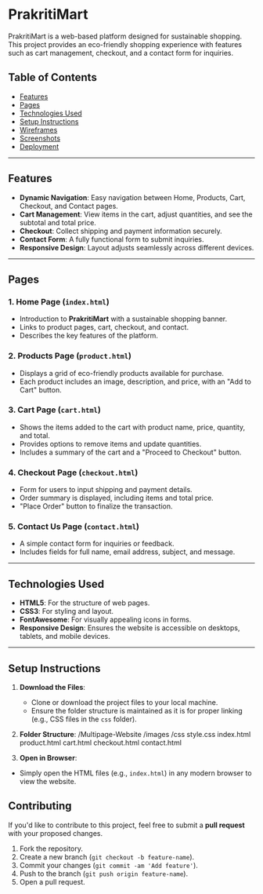# PrakritiMart

PrakritiMart is a web-based platform designed for sustainable shopping. This project provides an eco-friendly shopping experience with features such as cart management, checkout, and a contact form for inquiries.

## Table of Contents
- [Features](#features)
- [Pages](#pages)
- [Technologies Used](#technologies-used)
- [Setup Instructions](#setup-instructions)
- [Wireframes](#wireframes)
- [Screenshots](#screenshots)
- [Deployment](#deployment)

---

## Features
- **Dynamic Navigation**: Easy navigation between Home, Products, Cart, Checkout, and Contact pages.
- **Cart Management**: View items in the cart, adjust quantities, and see the subtotal and total price.
- **Checkout**: Collect shipping and payment information securely.
- **Contact Form**: A fully functional form to submit inquiries.
- **Responsive Design**: Layout adjusts seamlessly across different devices.

---

## Pages

### 1. **Home Page** (`index.html`)
- Introduction to **PrakritiMart** with a sustainable shopping banner.
- Links to product pages, cart, checkout, and contact.
- Describes the key features of the platform.

### 2. **Products Page** (`product.html`)
- Displays a grid of eco-friendly products available for purchase.
- Each product includes an image, description, and price, with an "Add to Cart" button.

### 3. **Cart Page** (`cart.html`)
- Shows the items added to the cart with product name, price, quantity, and total.
- Provides options to remove items and update quantities.
- Includes a summary of the cart and a "Proceed to Checkout" button.

### 4. **Checkout Page** (`checkout.html`)
- Form for users to input shipping and payment details.
- Order summary is displayed, including items and total price.
- "Place Order" button to finalize the transaction.

### 5. **Contact Us Page** (`contact.html`)
- A simple contact form for inquiries or feedback.
- Includes fields for full name, email address, subject, and message.

---

## Technologies Used
- **HTML5**: For the structure of web pages.
- **CSS3**: For styling and layout.
- **FontAwesome**: For visually appealing icons in forms.
- **Responsive Design**: Ensures the website is accessible on desktops, tablets, and mobile devices.

---

## Setup Instructions

1. **Download the Files**:
   - Clone or download the project files to your local machine.
   - Ensure the folder structure is maintained as it is for proper linking (e.g., CSS files in the `css` folder).

2. **Folder Structure**:
   /Multipage-Website /images /css style.css index.html product.html cart.html checkout.html contact.html

3. **Open in Browser**:
- Simply open the HTML files (e.g., `index.html`) in any modern browser to view the website.

## Contributing

If you'd like to contribute to this project, feel free to submit a **pull request** with your proposed changes. 

1. Fork the repository.
2. Create a new branch (`git checkout -b feature-name`).
3. Commit your changes (`git commit -am 'Add feature'`).
4. Push to the branch (`git push origin feature-name`).
5. Open a pull request.



